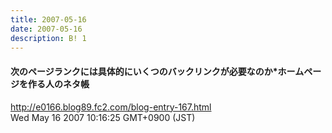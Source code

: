 ```yaml
---
title: 2007-05-16
date: 2007-05-16
description: B! 1
---
```


#### 次のページランクには具体的にいくつのバックリンクが必要なのか*ホームページを作る人のネタ帳
http://e0166.blog89.fc2.com/blog-entry-167.html<br>
Wed May 16 2007 10:16:25 GMT+0900 (JST)<br>


